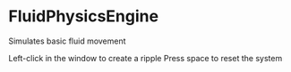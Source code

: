 # FluidPhysicsEngine
Simulates basic fluid movement

Left-click in the window to create a ripple
Press space to reset the system
